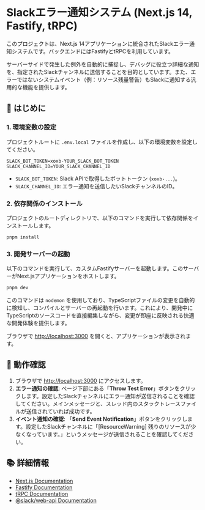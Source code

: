# Slackエラー通知システム (Next.js 14, Fastify, tRPC)

このプロジェクトは、Next.js 14アプリケーションに統合されたSlackエラー通知システムです。バックエンドにはFastifyとtRPCを利用しています。

サーバーサイドで発生した例外を自動的に捕捉し、デバッグに役立つ詳細な通知を、指定されたSlackチャンネルに送信することを目的としています。また、エラーではないシステムイベント（例：リソース残量警告）もSlackに通知する汎用的な機能を提供します。

## 🚀 はじめに

### 1. 環境変数の設定

プロジェクトルートに `.env.local` ファイルを作成し、以下の環境変数を設定してください。

```
SLACK_BOT_TOKEN=xoxb-YOUR_SLACK_BOT_TOKEN
SLACK_CHANNEL_ID=YOUR_SLACK_CHANNEL_ID
```

*   `SLACK_BOT_TOKEN`: Slack APIで取得したボットトークン (`xoxb-...`)。
*   `SLACK_CHANNEL_ID`: エラー通知を送信したいSlackチャンネルのID。

### 2. 依存関係のインストール

プロジェクトのルートディレクトリで、以下のコマンドを実行して依存関係をインストールします。

```bash
pnpm install
```

### 3. 開発サーバーの起動

以下のコマンドを実行して、カスタムFastifyサーバーを起動します。このサーバーがNext.jsアプリケーションをホストします。

```bash
pnpm dev
```

このコマンドは `nodemon` を使用しており、TypeScriptファイルの変更を自動的に検知し、コンパイルとサーバーの再起動を行います。これにより、開発中にTypeScriptのソースコードを直接編集しながら、変更が即座に反映される快適な開発体験を提供します。

ブラウザで [http://localhost:3000](http://localhost:3000) を開くと、アプリケーションが表示されます。

## 🧪 動作確認

1.  ブラウザで [http://localhost:3000](http://localhost:3000) にアクセスします。
2.  **エラー通知の確認**:
    ページ下部にある「**Throw Test Error**」ボタンをクリックします。設定したSlackチャンネルにエラー通知が送信されることを確認してください。メインメッセージと、スレッド内のスタックトレースファイルが送信されていれば成功です。
3.  **イベント通知の確認**:
    「**Send Event Notification**」ボタンをクリックします。設定したSlackチャンネルに「[ResourceWarning] 残りのリソースが少なくなっています。」というメッセージが送信されることを確認してください。

## 📚 詳細情報

*   [Next.js Documentation](https://nextjs.org/docs)
*   [Fastify Documentation](https://www.fastify.io/docs/latest/)
*   [tRPC Documentation](https://trpc.io/docs)
*   [@slack/web-api Documentation](https://slack.dev/node-slack-sdk/web-api)
